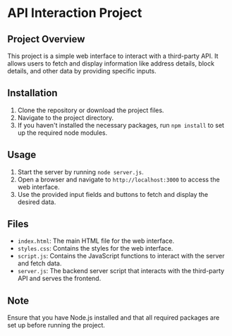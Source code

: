 
# API Interaction Project

## Project Overview
This project is a simple web interface to interact with a third-party API. It allows users to fetch and display information like address details, block details, and other data by providing specific inputs.

## Installation
1. Clone the repository or download the project files.
2. Navigate to the project directory.
3. If you haven't installed the necessary packages, run `npm install` to set up the required node modules.

## Usage
1. Start the server by running `node server.js`.
2. Open a browser and navigate to `http://localhost:3000` to access the web interface.
3. Use the provided input fields and buttons to fetch and display the desired data.

## Files
- `index.html`: The main HTML file for the web interface.
- `styles.css`: Contains the styles for the web interface.
- `script.js`: Contains the JavaScript functions to interact with the server and fetch data.
- `server.js`: The backend server script that interacts with the third-party API and serves the frontend.

## Note
Ensure that you have Node.js installed and that all required packages are set up before running the project.

